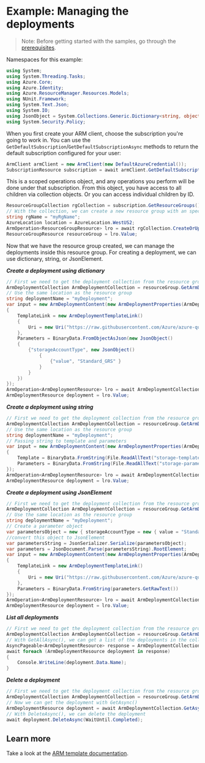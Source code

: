 # Example: Managing the deployments

>Note: Before getting started with the samples, go through the [prerequisites](https://github.com/Azure/azure-sdk-for-net/tree/main/sdk/resourcemanager/Azure.ResourceManager#prerequisites).

Namespaces for this example:
```C# Snippet:Manage_Deployments_Namespaces
using System;
using System.Threading.Tasks;
using Azure.Core;
using Azure.Identity;
using Azure.ResourceManager.Resources.Models;
using NUnit.Framework;
using System.Text.Json;
using System.IO;
using JsonObject = System.Collections.Generic.Dictionary<string, object>;
using System.Security.Policy;
```

When you first create your ARM client, choose the subscription you're going to work in. You can use the `GetDefaultSubscription`/`GetDefaultSubscriptionAsync` methods to return the default subscription configured for your user:

```C# Snippet:Readme_DefaultSubscription
ArmClient armClient = new ArmClient(new DefaultAzureCredential());
SubscriptionResource subscription = await armClient.GetDefaultSubscriptionAsync();
```

This is a scoped operations object, and any operations you perform will be done under that subscription. From this object, you have access to all children via collection objects. Or you can access individual children by ID.

```C# Snippet:Readme_GetResourceGroupCollection
ResourceGroupCollection rgCollection = subscription.GetResourceGroups();
// With the collection, we can create a new resource group with an specific name
string rgName = "myRgName";
AzureLocation location = AzureLocation.WestUS2;
ArmOperation<ResourceGroupResource> lro = await rgCollection.CreateOrUpdateAsync(WaitUntil.Completed, rgName, new ResourceGroupData(location));
ResourceGroupResource resourceGroup = lro.Value;
```

Now that we have the resource group created, we can manage the deployments inside this resource group. For creating a deployment, we can use dictionary, string, or JsonElement.

***Create a deployment using dictionary***

```C# Snippet:Managing_Deployments_CreateADeployment
// First we need to get the deployment collection from the resource group
ArmDeploymentCollection ArmDeploymentCollection = resourceGroup.GetArmDeployments();
// Use the same location as the resource group
string deploymentName = "myDeployment";
var input = new ArmDeploymentContent(new ArmDeploymentProperties(ArmDeploymentMode.Incremental)
{
    TemplateLink = new ArmDeploymentTemplateLink()
    {
        Uri = new Uri("https://raw.githubusercontent.com/Azure/azure-quickstart-templates/master/quickstarts/microsoft.storage/storage-account-create/azuredeploy.json")
    },
    Parameters = BinaryData.FromObjectAsJson(new JsonObject()
    {
        {"storageAccountType", new JsonObject()
            {
                {"value", "Standard_GRS" }
            }
        }
    })
});
ArmOperation<ArmDeploymentResource> lro = await ArmDeploymentCollection.CreateOrUpdateAsync(WaitUntil.Completed, deploymentName, input);
ArmDeploymentResource deployment = lro.Value;
```

***Create a deployment using string***

```C# Snippet:Managing_Deployments_CreateADeploymentUsingString
// First we need to get the deployment collection from the resource group
ArmDeploymentCollection ArmDeploymentCollection = resourceGroup.GetArmDeployments();
// Use the same location as the resource group
string deploymentName = "myDeployment";
// Passing string to template and parameters
var input = new ArmDeploymentContent(new ArmDeploymentProperties(ArmDeploymentMode.Incremental)
{
    Template = BinaryData.FromString(File.ReadAllText("storage-template.json")),
    Parameters = BinaryData.FromString(File.ReadAllText("storage-parameters.json"))
});
ArmOperation<ArmDeploymentResource> lro = await ArmDeploymentCollection.CreateOrUpdateAsync(WaitUntil.Completed, deploymentName, input);
ArmDeploymentResource deployment = lro.Value;
```

***Create a deployment using JsonElement***

```C# Snippet:Managing_Deployments_CreateADeploymentUsingJsonElement
// First we need to get the deployment collection from the resource group
ArmDeploymentCollection ArmDeploymentCollection = resourceGroup.GetArmDeployments();
// Use the same location as the resource group
string deploymentName = "myDeployment";
// Create a parameter object
var parametersObject = new { storageAccountType = new { value = "Standard_GRS" } };
//convert this object to JsonElement
var parametersString = JsonSerializer.Serialize(parametersObject);
var parameters = JsonDocument.Parse(parametersString).RootElement;
var input = new ArmDeploymentContent(new ArmDeploymentProperties(ArmDeploymentMode.Incremental)
{
    TemplateLink = new ArmDeploymentTemplateLink()
    {
        Uri = new Uri("https://raw.githubusercontent.com/Azure/azure-quickstart-templates/master/quickstarts/microsoft.storage/storage-account-create/azuredeploy.json")
    },
    Parameters = BinaryData.FromString(parameters.GetRawText())
});
ArmOperation<ArmDeploymentResource> lro = await ArmDeploymentCollection.CreateOrUpdateAsync(WaitUntil.Completed, deploymentName, input);
ArmDeploymentResource deployment = lro.Value;
```

***List all deployments***

```C# Snippet:Managing_Deployments_ListAllDeployments
// First we need to get the deployment collection from the resource group
ArmDeploymentCollection ArmDeploymentCollection = resourceGroup.GetArmDeployments();
// With GetAllAsync(), we can get a list of the deployments in the collection
AsyncPageable<ArmDeploymentResource> response = ArmDeploymentCollection.GetAllAsync();
await foreach (ArmDeploymentResource deployment in response)
{
    Console.WriteLine(deployment.Data.Name);
}
```

***Delete a deployment***

```C# Snippet:Managing_Deployments_DeleteADeployment
// First we need to get the deployment collection from the resource group
ArmDeploymentCollection ArmDeploymentCollection = resourceGroup.GetArmDeployments();
// Now we can get the deployment with GetAsync()
ArmDeploymentResource deployment = await ArmDeploymentCollection.GetAsync("myDeployment");
// With DeleteAsync(), we can delete the deployment
await deployment.DeleteAsync(WaitUntil.Completed);
```


## Learn more
Take a look at the [ARM template documentation](https://docs.microsoft.com/azure/azure-resource-manager/templates/).
